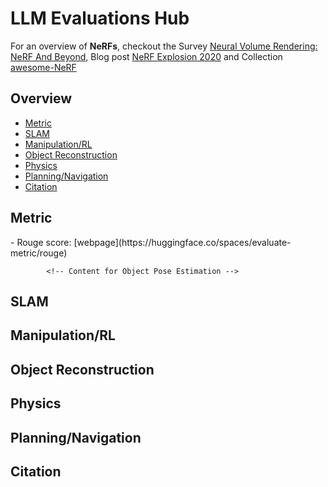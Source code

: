 <h1>LLM Evaluations Hub</h1>

<p>
For an overview of <strong>NeRFs</strong>, checkout the Survey 
<a href="https://example.com">Neural Volume Rendering: NeRF And Beyond</a>, Blog post 
<a href="https://example.com">NeRF Explosion 2020</a> 
and Collection 
<a href="https://example.com">awesome-NeRF</a>
</p>
        

<h2 class="section-title">Overview</h2>
<ul>
<li><a href="#metric">Metric</a></li>
<li><a href="#slam">SLAM</a></li>
<li><a href="#manipulation-rl">Manipulation/RL</a></li>
<li><a href="#object-reconstruction">Object Reconstruction</a></li>
<li><a href="#physics">Physics</a></li>
<li><a href="#planning-navigation">Planning/Navigation</a></li>
<li><a href="#citation">Citation</a></li>
</ul>
        
<div id="metric" class="section">
<h2 class="section-title">Metric</h2>
- Rouge score: [webpage](https://huggingface.co/spaces/evaluate-metric/rouge)
        
            <!-- Content for Object Pose Estimation -->
</div>
<!-- Repeat similar blocks for other sections -->
<div id="slam" class="section">
    <h2 class="section-title">SLAM</h2>
<!-- Content for SLAM -->
</div>

<div id="manipulation-rl" class="section">
    <h2 class="section-title">Manipulation/RL</h2>
    <!-- Content for Manipulation/RL -->
</div>
        
<div id="object-reconstruction" class="section">
    <h2 class="section-title">Object Reconstruction</h2>
    <!-- Content for Object Reconstruction -->
</div>
        
<div id="physics" class="section">
    <h2 class="section-title">Physics</h2>
    <!-- Content for Physics -->
</div>
        
<div id="planning-navigation" class="section">
    <h2 class="section-title">Planning/Navigation</h2>
    <!-- Content for Planning/Navigation -->
</div>
        
<div id="citation" class="section">
    <h2 class="section-title">Citation</h2>
    <!-- Content for Citation -->
</div>

